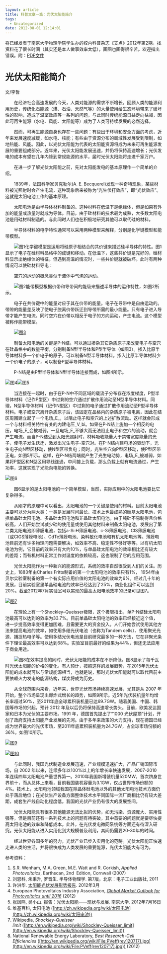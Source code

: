 ```yaml
---
layout: article
title: 科普文章一篇：光伏太阳能简介
tags:
  - Uncategorized
date: 2012-08-01 12:14:01
---
```


<del>将</del>已经发表于南京大学物理学院学生办的校内科普杂志《支点》2012年第2期。找资料花了很长时间（其实还是本人做事效率太低），画图也画得很辛苦。欢迎指出错误。附：[PDF文件](/contents/2012-08-01-an-introduction-to-photovoltaics/blog-Photovoltaics.pdf)

# 光伏太阳能简介

文/李哲

　　在经济社会高速发展的今天，人类对能源的需求不断增长。回顾人类的能源利用历史，传统化石能源（煤、石油、天然气等）的大量使用给生态环境带来了破坏性的影响，造成了温室效应等一系列的问题，与此同时传统能源日益走向枯竭，因此可再生能源（水电、风能、太阳能等）成为了人类可持续发展的必然选择。<!--more-->

　　然而，可再生能源自身也存在一些问题：有些出于环境和安全方面的考虑，近年来发展速度减缓，如水电、核能；有些由于资源分布的局域性发展受到限制，如地热能、风能。因此，以光伏太阳能为代表的太阳能资源将成为未来可再生能源发展的重要组成部分。近年来，光伏太阳能发展迅速，并仍将保持高速增长；光伏发电的成本有望在几年内降到常规能源的水平，届时光伏太阳能将走进千家万户。

　　在进一步了解光伏太阳能之前，先对太阳能发电的基本原理作一个简单的介绍。

　　1839年，法国科学家贝克勒尔(A. E. Becquerel)发现一种奇特现象，某些材料被光照射时会产生电流，这种现象后来被称为“光生伏打效应”，即“光伏效应”。这就是太阳电池工作的基本原理。

　　太阳电池是由半导体材料制备的。这种材料在低温下是绝缘体，但是如果有外加的能量或热量时就成为导体。目前，由于硅材料的技术最为成熟，大多数太阳电池是用硅材料制造的。与此同时人们也在积极地研究其他可以取代硅的材料。

　　半导体材料的电学特性通常可以采用两种模型来解释，分别是化学键模型和能带模型。

　　![图1]( http://ww1.sinaimg.cn/large/005yyi5Jjw1eiq3fh4abrj308c06qaab.jpg "图1")化学键模型是运用将硅原子相结合的共价键来描述硅半导体的特性。图1显示了电子在硅材料晶格中的成键和移动。在低温下，这些共价键是完好的，硅材料显示出绝缘体的特征。但遇到高温的情况时，一些共价键就被破坏。此时有两种情况可以使硅材料导电：

　　空穴的运动的概念类似于液体中气泡的运动。

　　![图2]( http://ww4.sinaimg.cn/large/005yyi5Jjw1eiq3ffqaryj308c04vq34.jpg "图2")能带模型根据价带和导带间的能级来描述半导体的运作特性，如图2所示。

　　电子在共价键中的能量对应于其在价带的能量。电子在导带中是自由运动的。带隙的能量差反映了使电子脱离价带跃迁到导带所需的最小能量。只有电子进入导带才能产生电流。同时空穴在价带以相反于电子的方向运动，产生电流。这个模型被称作能带模型。

　　[![图3]( http://ww3.sinaimg.cn/large/005yyi5Jjw1eiq3fgwk8mj30dw06faal.jpg "图3")]( http://ww3.sinaimg.cn/large/005yyi5Jjw1eiq3fgwk8mj30dw06faal.jpg)

　　制备太阳电池的关键是P-N结。可以通过掺杂其它杂质原子来改变电子与空穴在硅晶格中的数量平衡，分别制备N型半导体和P型半导体（如图3）。掺入比原半导体材料多一个价电子的原子，可以制备N型半导体材料。掺入比原半导体材料少一个价电子的原子，可以制备P型半导体材料。

　　P-N结是由P型半导体和N型半导体连接而成，如图4所示。

![图4]( http://ww1.sinaimg.cn/large/005yyi5Jjw1eiq3fefe2aj307m08c3yl.jpg "图4")![图5]( http://ww3.sinaimg.cn/large/005yyi5Jjw1eiq3ferajpj307508cmxc.jpg "图5")

　　当连接在一起时，由于在P-N中不同区域的载流子分布存在浓度梯度，P型半导体材料（记作P型区）中过剩的空穴通过扩散作用流动至N型半导体材料。同理，N型半导体材料（记作N型区）中过剩的电子通过扩散作用流动至P型半导体材料。电子或空穴离开杂质原子后，该固定在晶格内的杂质原子被电离，因此在结区周围建立起了一个电场_E_，以阻止电子和空穴的上述扩散流动。这样就会形成一个与材料相关特性有关的内建电压_V_bi。如果在P-N结上施加一个相反的电压，电场_E_会被减弱。一旦电场_E_不够大而无法阻止电子和空穴的流动，就会产生电流。而当P-N结受到太阳光照射时，材料吸收能量大于禁带宽度能量的光子，使电子发生跃迁，激发出光生电子-空穴对。在P-N结内建电场的驱动下，光生电子向N型区移动，使N型区带负电；同时，光生空穴向P型区移动，使P型区带正电，如图5所示。这样，在P-N结两端就产生了光生电动势，电场_E_被减弱，如果将P型区和N型区用导线连通，中间接上负载，那么负载上就有电流通过，产生功率，这就实现了光能向电能的转换。

![图6]( http://ww2.sinaimg.cn/large/005yyi5Jjw1eiq3fgekb6j308c06kq32.jpg "图6")

　　图6显示的是太阳电池的一个简单模型，当然，实际应用中的太阳电池要比它复杂得多。

　　从刚才的原理中可以看出，太阳电池的一个关键是使用的材料。目前太阳电池主要可以分为两大类：一类是发展时间最长、技术上也最成熟的硅基太阳电池，包括单晶硅太阳电池、多晶硅太阳电池和非晶硅太阳电池。由于纯硅不易制得且价格较高，人们开始尝试减少硅的使用量或使用其他材料来制备太阳电池，发展出了第二类太阳电池即薄膜电池，包括a-Si:H薄膜电池、c-Si薄膜电池、CIS薄膜电池（或CIGS薄膜电池）、CdTe薄膜电池、染料敏化电池和有机太阳电池等。薄膜电池目前还有许多物理问题需要解决，如效率不高、稳定性不够好等等。以有机太阳电池为例，它目前的效率只有大约10%，与单晶硅太阳电池的效率相比还有较大的差距；而有机材料正常工作对温度的依赖较高，这也限制了它的应用范围。

　　光伏太阳能作为一种新兴的能源形式，系统的效率自然很受到人们的关注。历史上，1883年由Charles Fritts制备的第一个太阳电池的效率只有1%， 1954年由贝尔实验室制备的第一个有实际应用价值的太阳电池的效率为6%。经过几十年的发展，目前实验室里单晶硅电池的效率已经达到了25%，商业化组件可以达到20%。截至2012年7月实验室可以实现的最高太阳电池效率的记录可见图7。

[![图7]( http://ww1.sinaimg.cn/large/005yyi5Jjw1eiq3fg1ccqj30un0jm7b6.jpg "图7")]( http://ww1.sinaimg.cn/large/005yyi5Jjw1eiq3fg1ccqj30un0jm7b6.jpg)

　　在理论上有一个Shockley–Queisser极限，这个极限指出，单P-N结硅太阳电池最高可以达到的效率为33.7%。目前单晶硅太阳电池的效率已经接近这个值，进一步提高效率变得更加困难，且需要更大的资金投入。人们开始尝试使用其他方法来提高电池的效率，如使用多结光伏电池（也称为Tandem cells）、使用聚光光源、捕捉热电子等。使用多结光伏电池是目前研究最多的一种方法，它在非聚光条件下理论最高效率可以达到68%。实验室目前最好的结果为44%，但还无法应用于商业用途。

　　![图8]( http://ww2.sinaimg.cn/large/005yyi5Jjw1eiq3fgmdm5j308c04kt8r.jpg "图8")在效率提高的同时，光伏太阳能的成本在不断降低。图8显示了每千瓦时光伏太阳能的价格的变化。有人预计，按照这样的发展趋势，在2015年光伏太阳能的成本就可以与常规能源相当，也就是说，那时光伏太阳能就可以取代目前主要依赖火力发电的能源结构，煤炭将成为历史。

　　从全球范围内来看，近年来，世界光伏市场持续高速发展，尤其是从 2007 年开始，整个市场呈现出爆炸式增长的趋势，如图9所示。近5年光伏装机量年均增长率超过50%，至2011年底全球累积装机量已达69.7GW。随着美国、中国、韩国等市场的兴起，预计 2012 年及以后仍将保持高速增长势头。目前，欧美发达国家和日本为光伏的主要市场。1991 年，德国首先提出了“1000 光伏屋顶”计划，开创了政府支持太阳能产业发展的先河。由于多年来政策的大力支持，现在德国已经成为世界最大的光伏市场，至2011年底累积装机量为24.7GW，占全球市场份额的36%，如图10所示。

[![图9](http://ww3.sinaimg.cn/large/005yyi5Jjw1eiq3ffe1lwj30r30drmyp.jpg "图9")](http://ww3.sinaimg.cn/large/005yyi5Jjw1eiq3ffe1lwj30r30drmyp.jpg)

[![图10]( http://ww4.sinaimg.cn/large/005yyi5Jjw1eiq3feylr1j30oz0csabg.jpg "图10")]( http://ww4.sinaimg.cn/large/005yyi5Jjw1eiq3feylr1j30oz0csabg.jpg)

　　与此同时，我国光伏制造业发展迅速，产业规模迅速扩大，产品广销国际市场，自 2002 年以来，连续多年以100%以上的年增长率快速发展，2007-2010 年连续四年太阳电池产量世界第一。2010年我国新增装机量520MW，首次跻身世界前十，而从总体上来看，目前我国装机容量为3.1GW，仅占世界市场份额的4%。技术上，太阳电池领域我国在除晶体硅电池以外的其他太阳电池技术方面仍处于落后地位；在光伏生产设备方面整体技术水平同国际一流厂商相比仍有较大差距，成套生产线自动化程度低。我国的光伏产业仍有很大的发展空间。

　　光伏太阳能具有很多其他能源无法比拟的优势，如无污染、资源庞大、实用性强等，但是目前还有一系列技术上的问题有待突破，其中首要的问题就是要尽快提高太阳电池的效率和降低成本。此外，在光伏发电微网系统等方面还有待深入研究。光伏太阳能从进入实用化到大规模普及利用，其间仍需要20-30年的时间。

　　经过世界各国多年的努力，光伏产业已步入实用化的范畴。光伏太阳能正快速走进人类的生活，并将很快成为人类发展的重要能源，光伏太阳能大有可为。

参考资料：

1.  S.R. Wenham, M.A. Green, M.E. Watt and R. Corkish, _Applied Photovoltaics_, Earthscan, 2nd  Edition, Cornwall (2007)
2.  刘恩科, 朱秉升, 罗晋生. 半导体物理学. 第7版，北京：电子工业出版社, 2011
3.  许洪华. [太阳能光伏发展形势报告](www.csrc.gov.cn/pub/newsite/cyb/cybzxyjbg/201203/P020120330323432656651.pdf). 2012年3月
4.  European Photovoltaics Industry Association, _[Global Market Outlook for Photovoltaics until 2016](http://files.epia.org/files/Global-Market-Outlook-2016.pdf)_ (2012)
5.  张凤鸣, 吴小山. 报告：光伏太阳能——现状与发展. 南京大学. 2012年7月16日
6.  维基百科, 太阳电池 ([http://zh.wikipedia.org/wiki/太阳电池](http://zh.wikipedia.org/wiki/太阳电池))
7.  Wikipedia, _Shockley-Queisser limit_ ([http://en.wikipedia.org/wiki/Shockley-Queisser_limit](http://en.wikipedia.org/wiki/Shockley-Queisser_limit))
8.  National Renewable Energy Laboratory, _Best Research-Cell Efficiencies_ ([http://en.wikipedia.org/wiki/File:PVeff(rev120717).jpg](http://en.wikipedia.org/wiki/File:PVeff(rev120717).jpg)) (2012)
